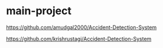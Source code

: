 # main-project

https://github.com/amudgal2000/Accident-Detection-System

https://github.com/krishrustagi/Accident-Detection-System
